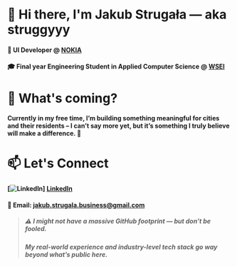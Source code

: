 # 👋 Hi there, I'm Jakub Strugała — aka **struggyyy**

#### 💼 **UI Developer @ [NOKIA](https://www.linkedin.com/company/nokia/posts/?feedView=all)**  

#### 🎓 Final year **Engineering Student in Applied Computer Science** @ **[WSEI](https://www.linkedin.com/school/wy%C5%BCsza-szko%C5%82a-ekonomii-i-informatyki-w-krakowie/posts/?feedView=all)**

# 👀 What's coming?

#### Currently in my free time, I’m building something meaningful for **cities and their residents** – I can’t say more yet, but it’s something I truly believe will make a difference. 🤫

# 📫 Let's Connect

#### [![LinkedIn](https://img.shields.io/badge/LinkedIn-blue?style=for-the-badge&logo=linkedin&logoColor=white)] [LinkedIn](https://www.linkedin.com/in/jakub-struga%C5%82a-041094281/)

#### 📧 Email: jakub.strugala.business@gmail.com

> ##### ⚠️ I might not have a massive GitHub footprint — but don’t be fooled.  
> ##### My **real-world experience** and **industry-level tech stack** go **way beyond what’s public here**.
